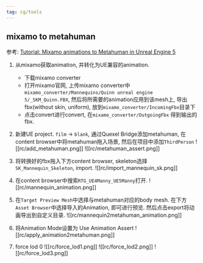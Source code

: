 ```yaml
---
tag: cg/tools
---
```

## mixamo to metahuman

参考: [Tutorial: Mixamo animations to Metahuman in Unreal Engine 5](https://www.youtube.com/watch?v=SXDmX1ronGw&t=210s)

1. 从mixamo获取animation, 并转化为UE兼容的animation.
	* 下载mixamo converter
	* 打开mixamo官网, 上传mixamo converter中`mixamo_converter/Mannequins/Quinn unreal engine 5/_SKM_Quinn.FBX`, 然后将所需要的animation应用到该mesh上, 导出fbx(without skin, uniform), 放到`mixamo_converter/IncomingFbx`目录下
	* 点击convert进行convert, 在`mixamo_converter/OutgoingFbx` 得到输出的fbx.

2. 新建UE project. `film` -> `blank`, 通过Quexel Bridge添加metahuman, 在content browser中将metahuman拖入场景, 然后在项目中添加`ThirdPerson`
	![[rc/add_metahuman.png]]
	![[rc/metahuman_assert.png]]

3. 将转换好的fbx拖入下方content browser, skeleton选择`SK_Mannequin_Skeleton`, import.
	![[rc/import_mannequin_sk.png]]

4. 在content browser中搜索`RTG_UE4Manny_UE5Manny`打开.
	![[rc/mannequin_animation.png]]

5. 在`Target Preview Mesh`中选择与metahuman对应的body mesh. 在下方`Asset Browser`中选择导入的Animation, 即可进行预览. 然后点击export将动画导出到自定义目录.
	![[rc/mannequin2metahuman_animation.png]]

6. 将Animation Mode设置为 Use Animation Assert
	![[rc/apply_animation2metahuman.png]]

7. force lod 0
	![[rc/force_lod1.png]]
	![[rc/force_lod2.png]]
	![[rc/force_lod3.png]]